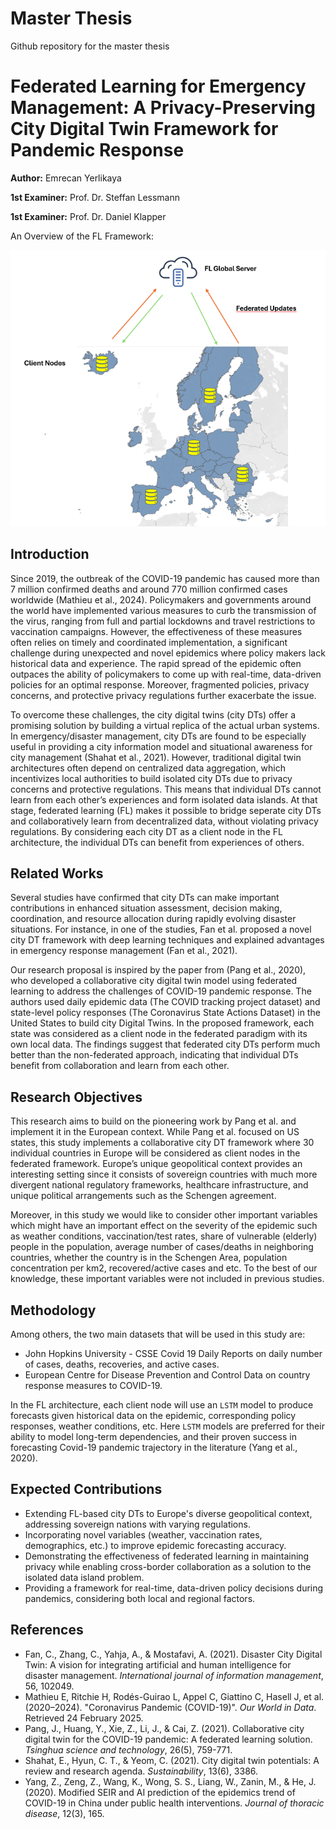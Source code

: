 # Master Thesis
Github repository for the master thesis

# Federated Learning for Emergency Management: A Privacy-Preserving City Digital Twin Framework for Pandemic Response

**Author:** Emrecan Yerlikaya

**1st Examiner:** Prof. Dr. Steffan Lessmann

**1st Examiner:** Prof. Dr. Daniel Klapper

An Overview of the FL Framework:

![FL Framework](Figures/FL_arc.png)

## Introduction

Since 2019, the outbreak of the COVID-19 pandemic has caused more than 7 million confirmed deaths and around 770 million confirmed cases worldwide (Mathieu et al., 2024). Policymakers and governments around the world have implemented various measures to curb the transmission of the virus, ranging from full and partial lockdowns and travel restrictions to vaccination campaigns. However, the effectiveness of these measures often relies on timely and coordinated implementation, a significant challenge during unexpected and novel epidemics where policy makers lack historical data and experience. The rapid spread of the epidemic often outpaces the ability of policymakers to come up with real-time, data-driven policies for an optimal response. Moreover, fragmented policies, privacy concerns, and protective privacy regulations further exacerbate the issue.

To overcome these challenges, the city digital twins (city DTs) offer a promising solution by building a virtual replica of the actual urban systems. In emergency/disaster management, city DTs are found to be especially useful in providing a city information model and situational awareness for city management (Shahat et al., 2021). However, traditional digital twin architectures often depend on centralized data aggregation, which incentivizes local authorities to build isolated city DTs due to privacy concerns and protective regulations. This means that individual DTs cannot learn from each other’s experiences and form isolated data islands. At that stage, federated learning (FL) makes it possible to bridge seperate city DTs and collaboratively learn from decentralized data, without violating privacy regulations. By considering each city DT as a client node in the FL architecture, the individual DTs can benefit from experiences of others.

## Related Works

Several studies have confirmed that city DTs can make important contributions in enhanced situation assessment, decision making, coordination, and resource allocation during rapidly evolving disaster situations. For instance, in one of the studies, Fan et al. proposed a novel city DT framework with deep learning techniques and explained advantages in emergency response management (Fan et al., 2021).

Our research proposal is inspired by the paper from (Pang et al., 2020), who developed a collaborative city digital twin model using federated learning to address the challenges of COVID-19 pandemic response. The authors used daily epidemic data (The COVID tracking project dataset) and state-level policy responses (The Coronavirus State Actions Dataset) in the United States to build city Digital Twins. In the proposed framework, each state was considered as a client node in the federated paradigm with its own local data. The findings suggest that federated city DTs perform much better than the non-federated approach, indicating that individual DTs benefit from collaboration and learn from each other.

## Research Objectives

This research aims to build on the pioneering work by Pang et al. and implement it in the European context. While Pang et al. focused on US states, this study implements a collaborative city DT framework where 30 individual countries in Europe will be considered as client nodes in the federated framework. Europe’s unique geopolitical context provides an interesting setting since it consists of sovereign countries with much more divergent national regulatory frameworks, healthcare infrastructure, and unique political arrangements such as the Schengen agreement.

Moreover, in this study we would like to consider other important variables which might have an important effect on the severity of the epidemic such as weather conditions, vaccination/test rates, share of vulnerable (elderly) people in the population, average number of cases/deaths in neighboring countries, whether the country is in the Schengen Area, population concentration per km2, recovered/active cases and etc. To the best of our knowledge, these important variables were not included in previous studies.

## Methodology

Among others, the two main datasets that will be used in this study are:

*   John Hopkins University - CSSE Covid 19 Daily Reports on daily number of cases, deaths, recoveries, and active cases.
*   European Centre for Disease Prevention and Control Data on country response measures to COVID-19.

In the FL architecture, each client node will use an `LSTM` model to produce forecasts given historical data on the epidemic, corresponding policy responses, weather conditions, etc. Here `LSTM` models are preferred for their ability to model long-term dependencies, and their proven success in forecasting Covid-19 pandemic trajectory in the literature (Yang et al., 2020).

## Expected Contributions

*   Extending FL-based city DTs to Europe's diverse geopolitical context, addressing sovereign nations with varying regulations.
*   Incorporating novel variables (weather, vaccination rates, demographics, etc.) to improve epidemic forecasting accuracy.
*   Demonstrating the effectiveness of federated learning in maintaining privacy while enabling cross-border collaboration as a solution to the isolated data island problem.
*   Providing a framework for real-time, data-driven policy decisions during pandemics, considering both local and regional factors.

## References

*   Fan, C., Zhang, C., Yahja, A., & Mostafavi, A. (2021). Disaster City Digital Twin: A vision for integrating artificial and human intelligence for disaster management. *International journal of information management*, 56, 102049.
*   Mathieu E, Ritchie H, Rodés-Guirao L, Appel C, Giattino C, Hasell J, et al. (2020–2024). "Coronavirus Pandemic (COVID-19)". *Our World in Data*. Retrieved 24 February 2025.
*   Pang, J., Huang, Y., Xie, Z., Li, J., & Cai, Z. (2021). Collaborative city digital twin for the COVID-19 pandemic: A federated learning solution. *Tsinghua science and technology*, 26(5), 759-771.
*   Shahat, E., Hyun, C. T., & Yeom, C. (2021). City digital twin potentials: A review and research agenda. *Sustainability*, 13(6), 3386.
*   Yang, Z., Zeng, Z., Wang, K., Wong, S. S., Liang, W., Zanin, M., & He, J. (2020). Modified SEIR and AI prediction of the epidemics trend of COVID-19 in China under public health interventions. *Journal of thoracic disease*, 12(3), 165.
